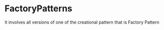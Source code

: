 # FactoryPatterns
It involves all versions of one of the creational pattern that is Factory Pattern
